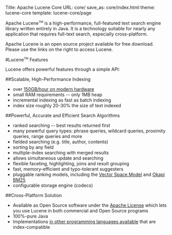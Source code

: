 Title: Apache Lucene Core
URL: core/
save_as: core/index.html
theme: lucene-core
template: lucene-core/page

Apache Lucene<span style="vertical-align: super; font-size: xx-small">TM</span> is a high-performance, full-featured text search engine library written entirely in Java. It is a technology suitable for nearly any application that requires full-text search, especially cross-platform.

Apache Lucene is an open source project available for free download. Please use the links on the right to access Lucene.

#Lucene<span style="vertical-align: super; font-size: xx-small">TM</span> Features

Lucene offers powerful features through a simple API:


##Scalable, High-Performance Indexing

- over <a href="http://home.apache.org/~mikemccand/lucenebench/indexing.html">150GB/hour on modern hardware</a>
- small RAM requirements -- only 1MB heap
- incremental indexing as fast as batch indexing
- index size roughly 20-30% the size of text indexed

##Powerful, Accurate and Efficient Search Algorithms

- ranked searching -- best results returned first
- many powerful query types: phrase queries, wildcard queries, proximity
  queries, range queries and more
- fielded searching (e.g. title, author, contents)
- sorting by any field
- multiple-index searching with merged results
- allows simultaneous update and searching
- flexible faceting, highlighting, joins and result grouping
- fast, memory-efficient and typo-tolerant suggesters
- pluggable ranking models, including the <a href="http://en.wikipedia.org/wiki/Vector_Space_Model">Vector Space Model</a> and <a href="http://en.wikipedia.org/wiki/Okapi_BM25">Okapi BM25</a>
- configurable storage engine (codecs)


##Cross-Platform Solution

- Available as Open Source software under the
  <a href="http://www.apache.org/licenses/LICENSE-2.0.html">Apache License</a>
  which lets you use Lucene in both commercial and Open Source programs
- 100%-pure Java
- Implementations <a href="http://wiki.apache.org/lucene-java/LuceneImplementations">in other
  programming languages available</a> that are index-compatible
